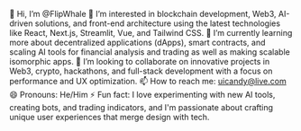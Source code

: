 👋 Hi, I’m @FlipWhale
👀 I’m interested in blockchain development, Web3, AI-driven solutions, and front-end architecture using the latest technologies like React, Next.js, Streamlit, Vue, and Tailwind CSS.
🌱 I’m currently learning more about decentralized applications (dApps), smart contracts, and scaling AI tools for financial analysis and trading as well as making scalable isomorphic apps.
💞️ I’m looking to collaborate on innovative projects in Web3, crypto, hackathons, and full-stack development with a focus on performance and UX optimization.
📫 How to reach me: uicandy@live.com
😄 Pronouns: He/Him
⚡ Fun fact: I love experimenting with new AI tools, creating bots, and trading indicators, and I'm passionate about crafting unique user experiences that merge design with tech.
